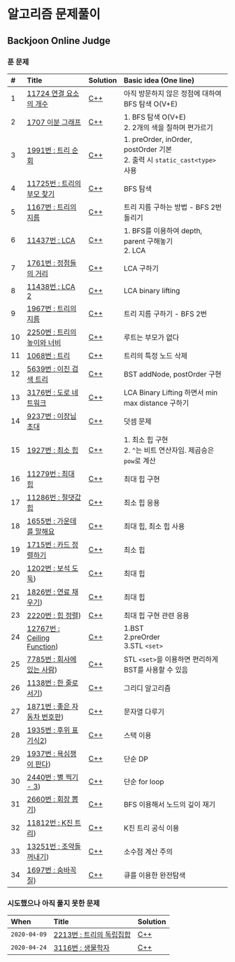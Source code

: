 # 알고리즘 문제풀이

## Backjoon Online Judge

### 푼 문제

|#|Title|Solution|Basic idea (One line)|
|:---|:---|:---|:---|
|1|[11724 연결 요소의 개수](https://www.acmicpc.net/group/board/view/7680/16582)|[C++](https://github.com/kjh107704/Algorithm/blob/master/BOJ/11724.cpp)|아직 방문하지 않은 정점에 대하여 BFS 탐색 O(V+E)|
|2|[1707 이분 그래프](https://www.acmicpc.net/group/board/view/7680/16583)|[C++](https://github.com/kjh107704/Algorithm/blob/master/BOJ/1707.cpp)|1. BFS 탐색 O(V+E)<br>2. 2개의 색을 칠하며 편가르기|
|3|[1991번 : 트리 순회](https://www.acmicpc.net/problem/1991)|[C++](https://github.com/kjh107704/Algorithm/blob/master/BOJ/1991.cpp)|1. preOrder, inOrder, postOrder 기본<br>2. 출력 시 `static_cast<type>` 사용|
|4|[11725번 : 트리의 부모 찾기](https://www.acmicpc.net/problem/11725)|[C++](https://github.com/kjh107704/Algorithm/blob/master/BOJ/11725.cpp)|BFS 탐색|
|5|[1167번 : 트리의 지름](https://www.acmicpc.net/problem/1167)|[C++](https://github.com/kjh107704/Algorithm/blob/master/BOJ/1167.cpp)|트리 지름 구하는 방법 - BFS 2번 돌리기|
|6|[11437번 : LCA](https://www.acmicpc.net/problem/11437)|[C++](https://github.com/kjh107704/Algorithm/blob/master/BOJ/11437.cpp)|1. BFS를 이용하여 depth, parent 구해놓기<br>2. LCA|
|7|[1761번 : 정점들의 거리](https://www.acmicpc.net/problem/1761)|[C++](https://github.com/kjh107704/Algorithm/blob/master/BOJ/1761.cpp)|LCA 구하기|
|8|[11438번 : LCA 2](https://www.acmicpc.net/problem/11438)|[C++](https://github.com/kjh107704/Algorithm/blob/master/BOJ/11438.cpp)|LCA binary lifting|
|9|[1967번 : 트리의 지름](https://www.acmicpc.net/problem/1967)|[C++](https://github.com/kjh107704/Algorithm/blob/master/BOJ/1967.cpp)|트리 지름 구하기 - BFS 2번|
|10|[2250번 : 트리의 높이와 너비](https://www.acmicpc.net/problem/2250)|[C++](https://github.com/kjh107704/Algorithm/blob/master/BOJ/2250.cpp)|루트는 부모가 없다|
|11|[1068번 : 트리](https://www.acmicpc.net/problem/1068)|[C++](https://github.com/kjh107704/Algorithm/blob/master/BOJ/1068.cpp)|트리의 특정 노드 삭제|
|12|[5639번 : 이진 검색 트리](https://www.acmicpc.net/problem/5639)|[C++](https://github.com/kjh107704/Algorithm/blob/master/BOJ/5639.cpp)|BST addNode, postOrder 구현|
|13|[3176번 : 도로 네트워크](https://www.acmicpc.net/problem/3176)|[C++](https://github.com/kjh107704/Algorithm/blob/master/BOJ/3176.cpp)|LCA Binary Lifting 하면서 min max distance 구하기|
|14|[9237번 : 이장님 초대](https://www.acmicpc.net/problem/9237)|[C++](https://github.com/kjh107704/Algorithm/blob/master/BOJ/9237.cpp)|덧셈 문제|
|15|[1927번 : 최소 힙](https://www.acmicpc.net/problem/1927)|[C++](https://github.com/kjh107704/Algorithm/blob/master/BOJ/1927.cpp)|1. 최소 힙 구현<br>2. `^`는 비트 연산자임. 제곱승은 `pow`로 계산|
|16|[11279번 : 최대 힙](https://www.acmicpc.net/problem/11279)|[C++](https://github.com/kjh107704/Algorithm/blob/master/BOJ/11279.cpp)|최대 힙 구현|
|17|[11286번 : 절댓값 힙](https://www.acmicpc.net/problem/11286)|[C++](https://github.com/kjh107704/Algorithm/blob/master/BOJ/11286.cpp)|최소 힙 응용|
|18|[1655번 : 가운데를 말해요](https://www.acmicpc.net/problem/1655)|[C++](https://github.com/kjh107704/Algorithm/blob/master/BOJ/1655.cpp)|최대 힙, 최소 힙 사용|
|19|[1715번 : 카드 정렬하기](https://www.acmicpc.net/problem/1715)|[C++](https://github.com/kjh107704/Algorithm/blob/master/BOJ/1715.cpp)|최소 힙|
|20|[1202번 : 보석 도둑](https://www.acmicpc.net/problem/1202))|[C++](https://github.com/kjh107704/Algorithm/blob/master/BOJ/1202.cpp)|최대 힙|
|21|[1826번 : 연료 채우기](https://www.acmicpc.net/problem/1826))|[C++](https://github.com/kjh107704/Algorithm/blob/master/BOJ/1826.cpp)|최대 힙|
|23|[2220번 : 힙 정렬](https://www.acmicpc.net/problem/2220))|[C++](https://github.com/kjh107704/Algorithm/blob/master/BOJ/2220.cpp)|최대 힙 구현 관련 응용|
|24|[12767번 : Ceiling Function](https://www.acmicpc.net/problem/12767))|[C++](https://github.com/kjh107704/Algorithm/blob/master/BOJ/12767.cpp)|1.BST<br>2.preOrder<br>3.STL `<set>`|
|25|[7785번 : 회사에 있는 사람](https://www.acmicpc.net/problem/7785))|[C++](https://github.com/kjh107704/Algorithm/blob/master/BOJ/7785.cpp)|STL `<set>`을 이용하면 편리하게 BST를 사용할 수 있음|
|26|[1138번 : 한 줄로 서기](https://www.acmicpc.net/problem/1138))|[C++](https://github.com/kjh107704/Algorithm/blob/master/BOJ/1138.cpp)|그리디 알고리즘|
|27|[1871번 : 좋은 자동차 번호판](https://www.acmicpc.net/problem/1871))|[C++](https://github.com/kjh107704/Algorithm/blob/master/BOJ/1871.cpp)|문자열 다루기|
|28|[1935번 : 후위 표기식2](https://www.acmicpc.net/problem/1935))|[C++](https://github.com/kjh107704/Algorithm/blob/master/BOJ/1935.cpp)|스택 이용|
|29|[1937번 : 욕심쟁이 판다](https://www.acmicpc.net/problem/1937))|[C++](https://github.com/kjh107704/Algorithm/blob/master/BOJ/1937.cpp)|단순 DP|
|30|[2440번 : 별 찍기 - 3](https://www.acmicpc.net/problem/2440))|[C++](https://github.com/kjh107704/Algorithm/blob/master/BOJ/2440.cpp)|단순 for loop|
|31|[2660번 : 회장 뽑기](https://www.acmicpc.net/problem/2660))|[C++](https://github.com/kjh107704/Algorithm/blob/master/BOJ/2660.cpp)|BFS 이용해서 노드의 깊이 재기|
|32|[11812번 : K진 트리](https://www.acmicpc.net/problem/11812))|[C++](https://github.com/kjh107704/Algorithm/blob/master/BOJ/11812.cpp)|K진 트리 공식 이용|
|33|[13251번 : 조약돌 꺼내기](https://www.acmicpc.net/problem/13251))|[C++](https://github.com/kjh107704/Algorithm/blob/master/BOJ/13251.cpp)|소수점 계산 주의|
|34|[1697번 : 숨바꼭질](https://www.acmicpc.net/problem/1697))|[C++](https://github.com/kjh107704/Algorithm/blob/master/BOJ/1697.cpp)|큐를 이용한 완전탐색|


### 시도했으나 아직 풀지 못한 문제


|When|Title|Solution|
|:---|:---|:---|
|`2020-04-09`|[2213번 : 트리의 독립집합](https://www.acmicpc.net/problem/2213)|[C++](https://github.com/kjh107704/Algorithm/blob/master/BOJ/2213.cpp)|
|`2020-04-24`|[3116번 : 생물학자](https://www.acmicpc.net/problem/3116)|[C++](https://github.com/kjh107704/Algorithm/blob/master/BOJ/3116.cpp)|